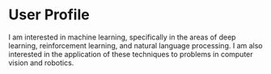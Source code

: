 # User Profile

I am interested in machine learning, specifically in the areas of deep learning, reinforcement learning, and natural language processing. I am also interested in the application of these techniques to problems in computer vision and robotics.